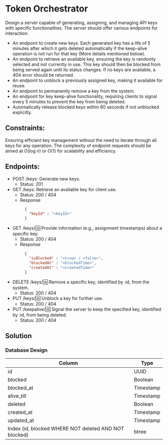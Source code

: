 # Token Orchestrator

Design a server capable of generating, assigning, and managing API keys with specific functionalities. The server should offer various endpoints for interaction:
* An endpoint to create new keys. Each generated key has a life of 5 minutes after which it gets deleted automatically if the keep-alive operation is not run for that key (More details mentioned below).
* An endpoint to retrieve an available key, ensuring the key is randomly selected and not currently in use. This key should then be blocked from being served again until its status changes. If no keys are available, a 404 error should be returned.
* An endpoint to unblock a previously assigned key, making it available for reuse.
* An endpoint to permanently remove a key from the system.
* An endpoint for key keep-alive functionality, requiring clients to signal every 5 minutes to prevent the key from being deleted.
* Automatically release blocked keys within 60 seconds if not unblocked explicitly.

## Constraints:
Ensuring efficient key management without the need to iterate through all keys for any operation. The complexity of endpoint requests should be aimed at O(log n) or O(1) for scalability and efficiency.

## Endpoints:

* POST /keys: Generate new keys.
  * Status: 201
* GET /keys: Retrieve an available key for client use.
  * Status: 200 / 404
  * Response
    ```json
      {
        "keyId" : "<keyID>"
      }
    ```
* GET /keys/:id: Provide information (e.g., assignment timestamps) about a specific key.
  * Status: 200 / 404
  * Response
    ```json
      {
        "isBlocked" : "<true> / <false>",
        "blockedAt" : "<blockedTime>",
        "createdAt" : "<createdTime>"
      }
    ```
* DELETE /keys/:id: Remove a specific key, identified by :id, from the system.
  * Status: 200 / 404
* PUT /keys/:id: Unblock a key for further use.
  * Status: 200 / 404
* PUT /keepalive/:id: Signal the server to keep the specified key, identified by :id, from being deleted.
  * Status: 200 / 404
 
## Solution
### Database Design
| Column | Type  |
| ------- | --- |
| id | UUID |
| blocked | Boolean |
| blocked_at | Timestamp |
| alive_till | Timestamp |
| deleted | Boolean |
| created_at | Timestamp |
| updated_at | Timestamp |
| Index (id, blocked WHERE NOT deleted AND NOT blocked) | btree |
